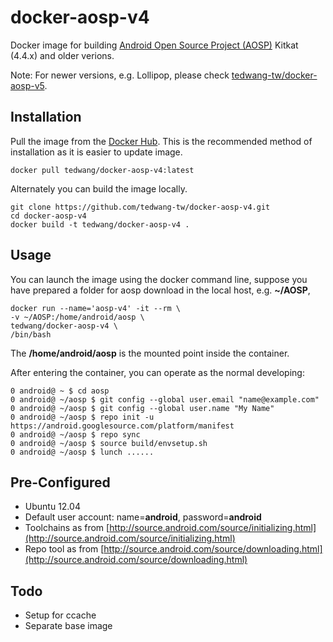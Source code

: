 docker-aosp-v4
==============

Docker image for building [Android Open Source Project (AOSP)](https://android.googlesource.com/ "Android Open Source Project (AOSP)") Kitkat (4.4.x) and older verions.

Note: For newer versions, e.g. Lollipop, please check [tedwang-tw/docker-aosp-v5](https://github.com/tedwang-tw/docker-aosp-v5 "tedwang-tw/docker-aosp-v5").

## Installation ##
Pull the image from the [Docker Hub](https://registry.hub.docker.com/u/tedwang/docker-aosp-v4/ "Docker Hub"). This is the recommended method of installation as it is easier to update image.


    docker pull tedwang/docker-aosp-v4:latest

Alternately you can build the image locally.

    git clone https://github.com/tedwang-tw/docker-aosp-v4.git
    cd docker-aosp-v4
    docker build -t tedwang/docker-aosp-v4 .
    
## Usage ##
You can launch the image using the docker command line, suppose you have prepared a folder for aosp download in the local host, e.g. **~/AOSP**,

    docker run --name='aosp-v4' -it --rm \
    -v ~/AOSP:/home/android/aosp \
    tedwang/docker-aosp-v4 \
    /bin/bash

The **/home/android/aosp** is the mounted point inside the container.

After entering the container, you can operate as the normal developing:

    0 android@ ~ $ cd aosp
    0 android@ ~/aosp $ git config --global user.email "name@example.com"
    0 android@ ~/aosp $ git config --global user.name "My Name"
    0 android@ ~/aosp $ repo init -u https://android.googlesource.com/platform/manifest
    0 android@ ~/aosp $ repo sync
    0 android@ ~/aosp $ source build/envsetup.sh
    0 android@ ~/aosp $ lunch ......

## Pre-Configured ##
- Ubuntu 12.04
- Default user account: name=**android**, password=**android**
- Toolchains as from [http://source.android.com/source/initializing.html](http://source.android.com/source/initializing.html)
- Repo tool as from [http://source.android.com/source/downloading.html](http://source.android.com/source/downloading.html)
 
 
## Todo ##

- Setup for ccache
- Separate base image
